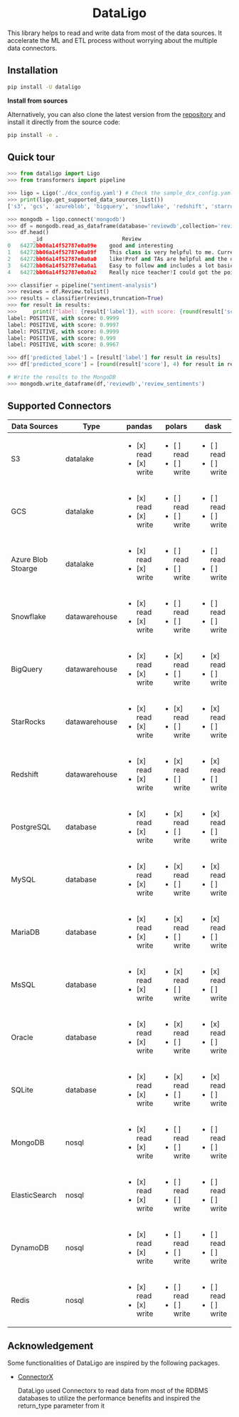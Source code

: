 <div align="center">

# DataLigo

<div align="left">

This library helps to read and write data from most of the data sources. It accelerate the ML and ETL process without worrying about the multiple data connectors.

## Installation
```bash
pip install -U dataligo
```
**Install from sources**

Alternatively, you can also clone the latest version from the [repository](https://github.com/VinishUchiha/dataligo) and install it directly from the source code:

```bash
pip install -e .
```

## Quick tour
```python
>>> from dataligo import Ligo
>>> from transformers import pipeline

>>> ligo = Ligo('./dcx_config.yaml') # Check the sample_dcx_config.yaml for reference
>>> print(ligo.get_supported_data_sources_list())
['s3', 'gcs', 'azureblob', 'bigquery', 'snowflake', 'redshift', 'starrocks', 'postgresql', 'mysql', 'oracle', 'mssql', 'mariadb', 'sqlite', 'elasticsearch', 'mongodb']

>>> mongodb = ligo.connect('mongodb')
>>> df = mongodb.read_as_dataframe(database='reviewdb',collection='reviews')
>>> df.head()
        _id	                        Review
0	64272bb06a14f52787e0a09e	good and interesting
1	64272bb06a14f52787e0a09f	This class is very helpful to me. Currently, I...
2	64272bb06a14f52787e0a0a0	like!Prof and TAs are helpful and the discussi...
3	64272bb06a14f52787e0a0a1	Easy to follow and includes a lot basic and im...
4	64272bb06a14f52787e0a0a2	Really nice teacher!I could got the point eazl...

>>> classifier = pipeline("sentiment-analysis")
>>> reviews = df.Review.tolist()
>>> results = classifier(reviews,truncation=True)
>>> for result in results:
>>>     print(f"label: {result['label']}, with score: {round(result['score'], 4)}")
label: POSITIVE, with score: 0.9999
label: POSITIVE, with score: 0.9997
label: POSITIVE, with score: 0.9999
label: POSITIVE, with score: 0.999
label: POSITIVE, with score: 0.9967

>>> df['predicted_label'] = [result['label'] for result in results]
>>> df['predicted_score'] = [round(result['score'], 4) for result in results]

# Write the results to the MongoDB
>>> mongodb.write_dataframe(df,'reviewdb','review_sentiments')
```
## Supported Connectors

        
 |Data Sources| Type | pandas | polars | dask |
|------------|------| ----  | -----| ----- |
|S3|datalake| <ul><li>[x] read</li><li>[x] write</li></ul>   | <ul><li>[ ] read</li><li>[ ] write</li></ul> | <ul><li>[ ] read</li><li>[ ] write</li></ul> |
|GCS|datalake| <ul><li>[x] read</li><li>[x] write</li></ul>   | <ul><li>[ ] read</li><li>[ ] write</li></ul> | <ul><li>[ ] read</li><li>[ ] write</li></ul> |
|Azure Blob Stoarge| datalake| <ul><li>[x] read</li><li>[x] write</li></ul>   | <ul><li>[ ] read</li><li>[ ] write</li></ul> | <ul><li>[ ] read</li><li>[ ] write</li></ul> |
|Snowflake| datawarehouse | <ul><li>[x] read</li><li>[x] write</li></ul>   | <ul><li>[ ] read</li><li>[ ] write</li></ul> | <ul><li>[ ] read</li><li>[ ] write</li></ul> |
|BigQuery| datawarehouse | <ul><li>[x] read</li><li>[x] write</li></ul>   | <ul><li>[x] read</li><li>[ ] write</li></ul> | <ul><li>[x] read</li><li>[ ] write</li></ul> |
|StarRocks| datawarehouse | <ul><li>[x] read</li><li>[x] write</li></ul>   | <ul><li>[x] read</li><li>[ ] write</li></ul> | <ul><li>[x] read</li><li>[ ] write</li></ul> |
|Redshift| datawarehouse | <ul><li>[x] read</li><li>[x] write</li></ul>   | <ul><li>[x] read</li><li>[ ] write</li></ul> | <ul><li>[x] read</li><li>[ ] write</li></ul> |
|PostgreSQL| database | <ul><li>[x] read</li><li>[x] write</li></ul>   | <ul><li>[x] read</li><li>[ ] write</li></ul> | <ul><li>[x] read</li><li>[ ] write</li></ul> |
|MySQL| database | <ul><li>[x] read</li><li>[x] write</li></ul>   | <ul><li>[x] read</li><li>[ ] write</li></ul> | <ul><li>[x] read</li><li>[ ] write</li></ul> |
|MariaDB| database | <ul><li>[x] read</li><li>[x] write</li></ul>   | <ul><li>[x] read</li><li>[ ] write</li></ul> | <ul><li>[x] read</li><li>[ ] write</li></ul> |
|MsSQL| database | <ul><li>[x] read</li><li>[x] write</li></ul>   | <ul><li>[x] read</li><li>[ ] write</li></ul> | <ul><li>[x] read</li><li>[ ] write</li></ul> |
|Oracle| database | <ul><li>[x] read</li><li>[x] write</li></ul>   | <ul><li>[x] read</li><li>[ ] write</li></ul> | <ul><li>[x] read</li><li>[ ] write</li></ul> |
|SQLite| database | <ul><li>[x] read</li><li>[x] write</li></ul>   | <ul><li>[x] read</li><li>[ ] write</li></ul> | <ul><li>[x] read</li><li>[ ] write</li></ul> |
|MongoDB| nosql | <ul><li>[x] read</li><li>[x] write</li></ul>   | <ul><li>[ ] read</li><li>[ ] write</li></ul> | <ul><li>[ ] read</li><li>[ ] write</li></ul> |
|ElasticSearch| nosql | <ul><li>[x] read</li><li>[x] write</li></ul>   | <ul><li>[ ] read</li><li>[ ] write</li></ul> | <ul><li>[ ] read</li><li>[ ] write</li></ul> |
|DynamoDB| nosql | <ul><li>[x] read</li><li>[x] write</li></ul>   | <ul><li>[ ] read</li><li>[ ] write</li></ul> | <ul><li>[ ] read</li><li>[ ] write</li></ul> |
|Redis| nosql | <ul><li>[x] read</li><li>[x] write</li></ul>   | <ul><li>[ ] read</li><li>[ ] write</li></ul> | <ul><li>[ ] read</li><li>[ ] write</li></ul> |


## Acknowledgement

Some functionalities of DataLigo are inspired by the following packages.

- [ConnectorX](https://github.com/sfu-db/connector-x)
  
  DataLigo used Connectorx to read data from most of the RDBMS databases to utilize the performance benefits and inspired the return_type parameter from it
  
